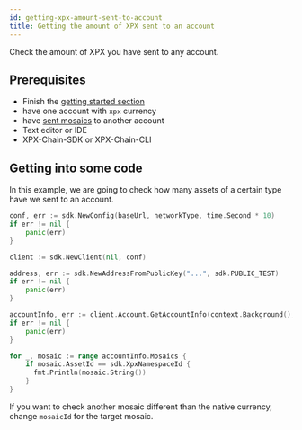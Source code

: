```yaml
---
id: getting-xpx-amount-sent-to-account
title: Getting the amount of XPX sent to an account
---
```

Check the amount of XPX you have sent to any account.

## Prerequisites

- Finish the [getting started section](../../getting-started/setting-up-workstation.md)
- have one account with `xpx` currency
- have [sent mosaics](../../guides/transaction/sending-a-transfer-transaction.md) to another account
- Text editor or IDE
- XPX-Chain-SDK or XPX-Chain-CLI

## Getting into some code

In this example, we are going to check how many assets of a certain type have we sent to an account.

<!--DOCUSAURUS_CODE_TABS-->
<!--Golang-->
```go
conf, err := sdk.NewConfig(baseUrl, networkType, time.Second * 10)
if err != nil {
    panic(err)
}

client := sdk.NewClient(nil, conf)

address, err := sdk.NewAddressFromPublicKey("...", sdk.PUBLIC_TEST)
if err != nil {
    panic(err)
}

accountInfo, err := client.Account.GetAccountInfo(context.Background(), address)
if err != nil {
    panic(err)
}

for _, mosaic := range accountInfo.Mosaics {
    if mosaic.AssetId == sdk.XpxNamespaceId {
      fmt.Println(mosaic.String())
    }
}
```
<!--END_DOCUSAURUS_CODE_TABS-->

If you want to check another mosaic different than the native currency, change `mosaicId` for the target mosaic.

